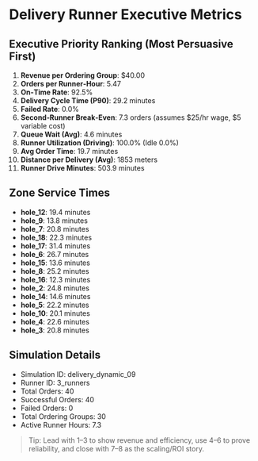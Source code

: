 # Delivery Runner Executive Metrics

## Executive Priority Ranking (Most Persuasive First)
1. **Revenue per Ordering Group**: $40.00
2. **Orders per Runner‑Hour**: 5.47
3. **On‑Time Rate**: 92.5%
4. **Delivery Cycle Time (P90)**: 29.2 minutes
5. **Failed Rate**: 0.0%
6. **Second‑Runner Break‑Even**: 7.3 orders (assumes $25/hr wage, $5 variable cost)
7. **Queue Wait (Avg)**: 4.6 minutes
8. **Runner Utilization (Driving)**: 100.0% (Idle 0.0%)
9. **Avg Order Time**: 19.7 minutes
10. **Distance per Delivery (Avg)**: 1853 meters
11. **Runner Drive Minutes**: 503.9 minutes

## Zone Service Times
- **hole_12**: 19.4 minutes
- **hole_9**: 13.8 minutes
- **hole_7**: 20.8 minutes
- **hole_18**: 22.3 minutes
- **hole_17**: 31.4 minutes
- **hole_6**: 26.7 minutes
- **hole_15**: 13.6 minutes
- **hole_8**: 25.2 minutes
- **hole_16**: 12.3 minutes
- **hole_2**: 24.8 minutes
- **hole_14**: 14.6 minutes
- **hole_5**: 22.2 minutes
- **hole_10**: 20.1 minutes
- **hole_4**: 22.6 minutes
- **hole_3**: 20.8 minutes


## Simulation Details
- Simulation ID: delivery_dynamic_09
- Runner ID: 3_runners
- Total Orders: 40
- Successful Orders: 40
- Failed Orders: 0
- Total Ordering Groups: 30
- Active Runner Hours: 7.3

> Tip: Lead with 1–3 to show revenue and efficiency, use 4–6 to prove reliability, and close with 7–8 as the scaling/ROI story.
